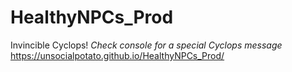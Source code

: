 # HealthyNPCs_Prod
Invincible Cyclops!
  *Check console for a special Cyclops message*
https://unsocialpotato.github.io/HealthyNPCs_Prod/
